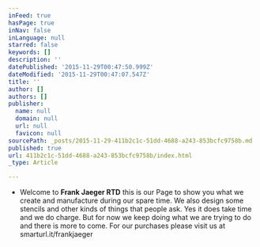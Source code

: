 ```yaml
---
inFeed: true
hasPage: true
inNav: false
inLanguage: null
starred: false
keywords: []
description: ''
datePublished: '2015-11-29T00:47:50.999Z'
dateModified: '2015-11-29T00:47:07.547Z'
title: ''
author: []
authors: []
publisher:
  name: null
  domain: null
  url: null
  favicon: null
sourcePath: _posts/2015-11-29-411b2c1c-51dd-4688-a243-853bcfc9758b.md
published: true
url: 411b2c1c-51dd-4688-a243-853bcfc9758b/index.html
_type: Article

---
```

* Welcome to **Frank Jaeger RTD** this is our Page to show you what we create and manufacture during our spare time. We also design some stencils and other kinds of things that people ask. Yes it does take time and we do charge. But for now we keep doing what we are trying to do  and there is more to come. For our purchases please visit us at smarturl.it/frankjaeger
